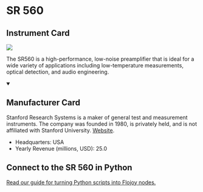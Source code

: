 
# SR 560

## Instrument Card

<img src="https://v5.airtableusercontent.com/v1/19/19/1691539200000/Ka7-hDwbXeaKuwO2IUBGFA/aD2MNiEPHPevy-Qz1wpuOt6r9xp68240d5KoN8muoE0zcl4Go_vz1oYShtbLAW3wKsQwe9XYxOQi1xW7GcxrM5zdf__wAX64rSzZr1F3euU/PkJVWrM3A81o4aD9gM4_433Arp9RqWl8avp4s_dXwwg"/>
<p>The SR560 is a high-performance, low-noise preamplifier that is ideal for a wide variety of applications including low-temperature measurements, optical detection, and audio engineering.</p>

<details open>
<summary><h2>Manufacturer Card</h2></summary>

Stanford Research Systems is a maker of general test and measurement instruments. The company was founded in 1980, is privately held, and is not affiliated with Stanford University. <a href="https://www.thinksrs.com/">Website</a>.

<ul>
  <li>Headquarters: USA</li>
  <li>Yearly Revenue (millions, USD): 25.0</li>
</ul>
</details>

## Connect to the SR 560 in Python

[Read our guide for turning Python scripts into Flojoy nodes.](https://docs.flojoy.ai/custom-nodes/creating-custom-node/)


